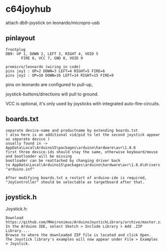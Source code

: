 # c64joyhub

attach db9-joystick on leonardo/micropro-usb

## pinlayout

    frontplug
    DB9: UP 1, DOWN 2, LEFT 3, RIGHT 4, VOID 5
           FIRE 6, VCC 7, GND 8, VOID 9

    promicro/leonardo (wiring in code)
    pins joy1 : UP=2 DOWN=3 LEFT=4 RIGHT=5 FIRE=6
    pins joy2 : UP=10 DOWN=16 LEFT=14 RIGHT=15 FIRE=9

pins on leonardo are configured to pull-up,

joystick-buttons/directions will pull to ground.

VCC is optional, it's only used by joysticks with integrated auto-fire-circuits.

## boards.txt

    separate device-name and productname by extending boards.txt 
    ( also here is an additional vid/pid to let the second joystick appear as separate device )
    usually found in -> AppData\Local\Arduino15\packages\arduino\hardware\avr\1.8.6
    first three device-ids should stay the same, otherwise keyboard/mouse and bootloader will be missing
    bootloader can be reattached by changing driver back
    to AppData\Local\Arduino15\packages\arduino\hardware\avr\1.8.6\drivers "arduino.inf"
    
    After modifying boards.txt a restart of arduino-ide is required,
    "JoyController" should be selectable as targetboard after that.

## joystick.h

Joystick.h:

    Download https://github.com/MHeironimus/ArduinoJoystickLibrary/archive/master.zip
    In the Arduino IDE, select Sketch > Include Library > Add .ZIP Library....
    Browse to where the downloaded ZIP file is located and click Open.
    The Joystick library's examples will now appear under File > Examples > Joystick.
